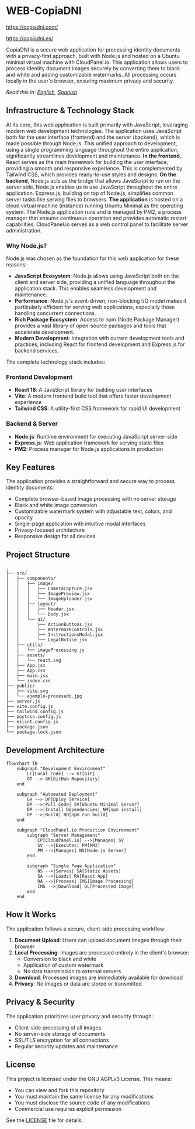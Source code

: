 # WEB-CopiaDNI

https://copiadni.com/

https://copiadni.es/ 

CopiaDNI is a secure web application for processing identity documents with a privacy-first approach, built with Node.js and hosted on a Ubuntu minimal virtual machine with CloudPanel.io. This application allows users to process identity document images securely by converting them to black and white and adding customizable watermarks. All processing occurs locally in the user's browser, ensuring maximum privacy and security.

*Read this in: [English](README.md), [Spanish](README_ES.md)*

## Infrastructure & Technology Stack

At its core, this web application is built primarily with JavaScript, leveraging modern web development technologies. The application uses JavaScript both for the user interface (frontend) and the server (backend), which is made possible through Node.js. This unified approach to development, using a single programming language throughout the entire application, significantly streamlines development and maintenance. **In the frontend**, React serves as the main framework for building the user interface, providing a smooth and responsive experience. This is complemented by Tailwind CSS, which provides ready-to-use styles and designs. **On the backend**, Node.js acts as the bridge that allows JavaScript to run on the server side. Node.js enables us to use JavaScript throughout the entire application. Express.js, building on top of Node.js, simplifies common server tasks like serving files to browsers. **The application** is hosted on a cloud virtual machine (instance) running Ubuntu Minimal as the operating system. The Node.js application runs and is managed by PM2, a process manager that ensures continuous operation and provides automatic restart capabilities. CloudPanel.io serves as a web control panel to facilitate server administration.

### Why Node.js?

Node.js was chosen as the foundation for this web application for these reasons:

- **JavaScript Ecosystem**: Node.js allows using JavaScript both on the client and server side, providing a unified language throughout the application stack. This enables seamless development and maintenance.
- **Performance**: Node.js's event-driven, non-blocking I/O model makes it particularly efficient for serving web applications, especially those handling concurrent connections.
- **Rich Package Ecosystem**: Access to npm (Node Package Manager) provides a vast library of open-source packages and tools that accelerate development.
- **Modern Development**: Integration with current development tools and practices, including React for frontend development and Express.js for backend services.

The complete technology stack includes:

### Frontend Development
- **React 18**: A JavaScript library for building user interfaces
- **Vite**: A modern frontend build tool that offers faster development experience
- **Tailwind CSS**: A utility-first CSS framework for rapid UI development

### Backend & Server
- **Node.js**: Runtime environment for executing JavaScript server-side
- **Express.js**: Web application framework for serving static files
- **PM2**: Process manager for Node.js applications in production

## Key Features

The application provides a straightforward and secure way to process identity documents:

- Complete browser-based image processing with no server storage
- Black and white image conversion
- Customizable watermark system with adjustable text, colors, and opacity
- Single-page application with intuitive modal interfaces
- Privacy-focused architecture
- Responsive design for all devices

## Project Structure

```
.
├── src/
│   ├── components/
│   │   ├── image/
│   │   │   ├── CameraCapture.jsx
│   │   │   ├── ImagePreview.jsx
│   │   │   └── ImageUploader.jsx
│   │   ├── layout/
│   │   │   ├── Header.jsx
│   │   │   └── Body.jsx
│   │   └── ui/
│   │       ├── ActionButtons.jsx
│   │       ├── WatermarkControls.jsx
│   │       ├── InstructionsModal.jsx
│   │       └── LegalNotice.jsx
│   ├── utils/
│   │   └── imageProcessing.js
│   ├── assets/
│   │   └── react.svg
│   ├── App.jsx
│   ├── App.css
│   ├── main.jsx
│   └── index.css
├── public/
│   ├── vite.svg
│   └── ejemplo-procesado.jpg
├── server.js
├── vite.config.js
├── tailwind.config.js
├── postcss.config.js
├── eslint.config.js
├── package.json
└── package-lock.json
```

## Development Architecture

```mermaid
flowchart TB
    subgraph "Development Environment"
        LC[Local Code] --> GT[Git]
        GT --> GH[GitHub Repository]
    end

    subgraph "Automated Deployment"
        GH --> DP[Dploy Service]
        DP -->|Pull Code| SV[Ubuntu Minimal Server]
        DP -->|Install Dependencies| NM[npm install]
        DP -->|Build| BD[npm run build]
    end

    subgraph "CloudPanel.io Production Environment"
        subgraph "Server Management"
            CP[CloudPanel.io] -->|Manages| SV
            SV -->|Executes| PM[PM2]
            PM -->|Manages| NS[Node.js Server]
        end

        subgraph "Single Page Application"
            NS -->|Serves| SA[Static Assets]
            SA -->|Loads| RA[React App]
            RA -->|Process| IMG[Image Processing]
            IMG -->|Download| DL[Processed Image]
        end
    end
```

## How It Works

The application follows a secure, client-side processing workflow:

1. **Document Upload**: Users can upload document images through their browser
2. **Local Processing**: Images are processed entirely in the client's browser:
   - Conversion to black and white
   - Application of custom watermark
   - No data transmission to external servers
3. **Download**: Processed images are immediately available for download
4. **Privacy**: No images or data are stored or transmitted

## Privacy & Security

The application prioritizes user privacy and security through:

- Client-side processing of all images
- No server-side storage of documents
- SSL/TLS encryption for all connections
- Regular security updates and maintenance

## License

This project is licensed under the GNU AGPLv3 License. This means:

- You can view and fork this repository
- You must maintain the same license for any modifications
- You must disclose the source code of any modifications
- Commercial use requires explicit permission

See the [LICENSE](LICENSE) file for details.

